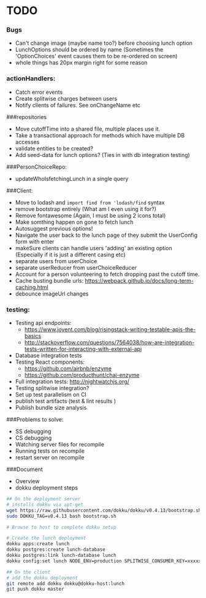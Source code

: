 # TODO

### Bugs
  - Can't change image (maybe name too?) before choosing lunch option
  - LunchOptions should be ordered by name (Sometimes the 'OptionChoices' event causes them to be re-ordered on screen)  
  - whole things has 20px margin right for some reason
  
### actionHandlers:
  - Catch error events
  - Create splitwise charges between users   
  - Notify clients of failures. See onChangeName etc

###repositories
  - Move cutoffTime into a shared file, multiple places use it.
  - Take a transactional approach for methods which have multiple DB accesses
  - validate entities to be created?
  - Add seed-data for lunch options? (Ties in with db integration testing)

###PersonChoiceRepo: 
  - updateWhoIsfetchingLunch in a single query
  
###Client:   
  - Move to lodash and `import find from 'lodash/find` syntax
  - remove bootstrap entirely (What am I even using it for?)
  - Remove fontawesome (Again, I must be using 2 icons total)
  - Make somthing happen on gone to fetch lunch
  - Autosuggest previous options!
  - Navigate the user back to the lunch page of they submit the UserConfig form with enter
  - makeSure clients can handle users 'adding' an existing option (Especially if it is just a different casing etc)
  - separate users from userChoice
  - separate userReducer from userChoiceReducer
  - Account for a person volunteering to fetch dropping past the cutoff time.
  - Cache busting bundle urls: https://webpack.github.io/docs/long-term-caching.html
  - debounce imageUrl changes
	
### testing:
  - Testing api endpoints: 
    - https://www.joyent.com/blog/risingstack-writing-testable-apis-the-basics
    - http://stackoverflow.com/questions/7564038/how-are-integration-tests-written-for-interacting-with-external-api
  - Database integration tests
  - Testing React components: 
    - https://github.com/airbnb/enzyme
    - https://github.com/producthunt/chai-enzyme
  - Full integration tests: http://nightwatchjs.org/
  - Testing splitwise integration? 
  - Set up test parallelism on CI
  - publish test artifacts (test & lint results )
  - Publish bundle size analysis

###Problems to solve:
  - SS debugging
  - CS debugging
  - Watching server files for recompile
  - Running tests on recompile
  - restart server on recompile
  
###Document 
  - Overview
  - dokku deployment steps 
```sh
## On the deployment server
# installs dokku via apt-get
wget https://raw.githubusercontent.com/dokku/dokku/v0.4.13/bootstrap.sh
sudo DOKKU_TAG=v0.4.13 bash bootstrap.sh

# Browse to host to complete dokku setup

# Create the lunch deployment
dokku apps:create lunch
dokku postgres:create lunch-database
dokku postgres:link lunch-database lunch
dokku config:set lunch NODE_ENV=production SPLITWISE_CONSUMER_KEY=xxxxxx SPLITWISE_CONSUMER_SECRET=zzzzzz

## On the client 
# add the dokku deployment
git remote add dokku dokku@dokku-host:lunch
git push dokku master
```
